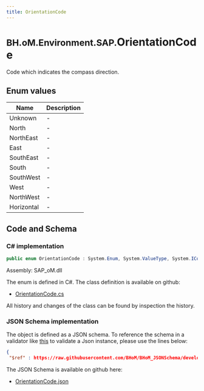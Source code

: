 ```yaml
---
title: OrientationCode
---
```


# <small>BH.oM.Environment.SAP.</small>**OrientationCode**

Code which indicates the compass direction.

## Enum values

| Name            | Description                                                    |
|-----------------|----------------------------------------------------------------|
| Unknown |  -  |
| North |  -  |
| NorthEast |  -  |
| East |  -  |
| SouthEast |  -  |
| South |  -  |
| SouthWest |  -  |
| West |  -  |
| NorthWest |  -  |
| Horizontal |  -  |


## Code and Schema

### C# implementation

``` C# title="C#"
public enum OrientationCode : System.Enum, System.ValueType, System.IComparable, System.ISpanFormattable, System.IFormattable, System.IConvertible
```

Assembly: SAP_oM.dll

The enum is defined in C#. The class definition is available on github:

- [OrientationCode.cs](https://github.com/BHoM/SAP_Toolkit/blob/develop/SAP_oM/Enums\OrientationCode.cs)

All history and changes of the class can be found by inspection the history.
### JSON Schema implementation

The object is defined as a JSON schema. To reference the schema in a validator like [this](https://www.jsonschemavalidator.net/) to validate a Json instance, please use the lines below:

``` json title="JSON Schema"
{
 "$ref" : https://raw.githubusercontent.com/BHoM/BHoM_JSONSchema/develop/SAP_oM/SAP/OrientationCode.json}
```

The JSON Schema is available on github here:

- [OrientationCode.json](https://github.com/BHoM/BHoM_JSONSchema/blob/develop/SAP_oM/SAP/OrientationCode.json)
